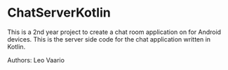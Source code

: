 # ChatServerKotlin

This is a 2nd year project to create a chat room application on for Android devices.
This is the server side code for the chat application written in Kotlin.

Authors:
Leo Vaario
